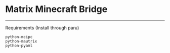 # Matrix Minecraft Bridge

---

Requirements (Install through paru)

```
python-mcipc
python-mautrix
python-pyaml
```